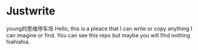 # Justwrite
young的思维停车场
Hello, this is a pleace that I can write or copy anything I can imagine or find. You can see this repo but maybe you will fihd nothing hiahiahia.
